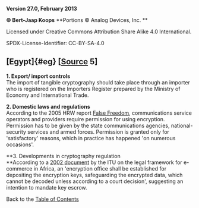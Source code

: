**Version 27.0, February 2013**

**© Bert-Jaap Koops**
**Portions © Analog Devices, Inc. **  

Licensed under Creative Commons Attribution Share Alike 4.0 International.

SPDX-License-Identifier: CC-BY-SA-4.0

## [Egypt]{#eg} \[[Source](cls-srce.htm) 5\]

**1. Export/ import controls**\
The import of tangible cryptography should take place through an
importer who is registered on the Importers Register prepared by the
Ministry of Economy and International Trade.

**2. Domestic laws and regulations**\
According to the 2005 HRW report [False
Freedom](http://hrw.org/reports/2005/mena1105/), communications service
operators and providers require permission for using encryption.
Permission has to be given by the state communications agencies,
national-security services and armed forces. Permission is granted only
for \'satisfactory\' reasons, which in practice has happened \'on
numerous occasions\'. 

**3. Developments in cryptography regulation\
**According to a [2002
document](http://www.itu.int/ITU-D/e-strategy/Seminars/CapeVerde/AfricaLegalFramework1.pdf)
by the ITU on the legal framework for e-commerce in Africa, an
\'encryption office shall be established for depositing the encryption
keys, safeguarding the encrypted data, which cannot be decoded unless
according to a court decision\', suggesting an intention to mandate key
escrow.

Back to the [Table of Contents](index.md)
